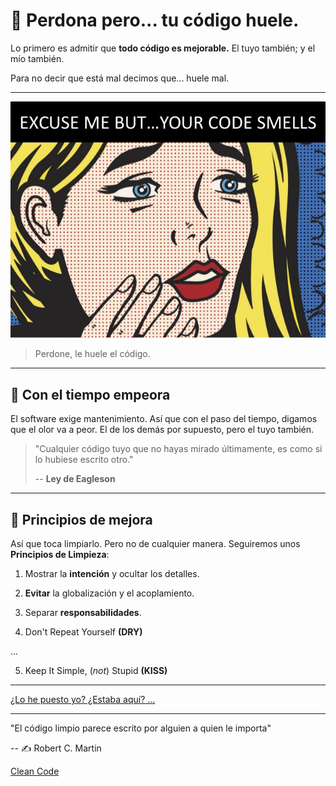 # 🤢 Perdona pero... tu código huele.

Lo primero es admitir que **todo código es mejorable.** El tuyo también; y el mío también.

Para no decir que está mal decimos que... huele mal.

---

![Perdone pero... le huele el código](./assets/your-code-smells.jpg)

> Perdone, le huele el código.

---

## 🥀 Con el tiempo empeora

El software exige mantenimiento. Así que con el paso del tiempo, digamos que el olor va a peor. El de los demás por supuesto, pero el tuyo también.

> "Cualquier código tuyo que no hayas mirado últimamente, es como si lo hubiese escrito otro."
>
> -- **Ley de Eagleson**

---

## 💈 Principios de mejora

Así que toca limpiarlo. Pero no de cualquier manera. Seguiremos unos **Principios de Limpieza**:


1. Mostrar la **intención** y ocultar los detalles.

2. **Evitar** la globalización y el acoplamiento.

3. Separar **responsabilidades**.

4. Don't Repeat Yourself **(DRY)**

...

5. Keep It Simple, (*not*) Stupid **(KISS)**

---

[¿Lo he puesto yo? ¿Estaba aquí? ... ](https://twitter.com/quinHD/status/1087817606923542528?s=20)

---

"El código limpio parece escrito por alguien a quien le importa"

-- ✍️ Robert C. Martin

[Clean Code](https://github.com/BitAdemy/CleanCode/)